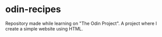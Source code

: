 # odin-recipes

Repository made while learning on "The Odin Project".
A project where I create a simple website using HTML.
